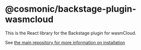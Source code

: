 # @cosmonic/backstage-plugin-wasmcloud

This is the React library for the Backstage plugin for wasmCloud.

See [the main repository for more information on installation](https://github.com/cosmonic-labs/wasmcloud-backstage/)
